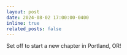```yaml
---
layout: post
date: 2024-08-02 17:00:00-0400
inline: true
related_posts: false
---
```


Set off to start a new chapter in Portland, OR!
